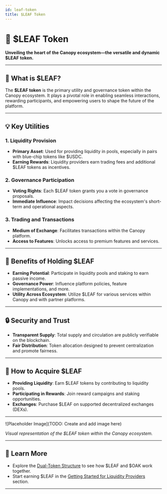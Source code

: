 ```yaml
---
id: leaf-token
title: $LEAF Token
---
```


# 🌿 $LEAF Token

**Unveiling the heart of the Canopy ecosystem—the versatile and dynamic $LEAF token.**

---

## 🌟 **What is $LEAF?**

The **$LEAF token** is the primary utility and governance token within the Canopy ecosystem. It plays a pivotal role in enabling seamless interactions, rewarding participants, and empowering users to shape the future of the platform.

---

## 💡 **Key Utilities**

### **1. Liquidity Provision**

- **Primary Asset**: Used for providing liquidity in pools, especially in pairs with blue-chip tokens like $USDC.
- **Earning Rewards**: Liquidity providers earn trading fees and additional $LEAF tokens as incentives.

### **2. Governance Participation**

- **Voting Rights**: Each $LEAF token grants you a vote in governance proposals.
- **Immediate Influence**: Impact decisions affecting the ecosystem's short-term and operational aspects.

### **3. Trading and Transactions**

- **Medium of Exchange**: Facilitates transactions within the Canopy platform.
- **Access to Features**: Unlocks access to premium features and services.

---

## 🚀 **Benefits of Holding $LEAF**

- **Earning Potential**: Participate in liquidity pools and staking to earn passive income.
- **Governance Power**: Influence platform policies, feature implementations, and more.
- **Utility Across Ecosystem**: Utilize $LEAF for various services within Canopy and with partner platforms.

---

## 🔒 **Security and Trust**

- **Transparent Supply**: Total supply and circulation are publicly verifiable on the blockchain.
- **Fair Distribution**: Token allocation designed to prevent centralization and promote fairness.

---

## 🎯 **How to Acquire $LEAF**

- **Providing Liquidity**: Earn $LEAF tokens by contributing to liquidity pools.
- **Participating in Rewards**: Join reward campaigns and staking opportunities.
- **Exchanges**: Purchase $LEAF on supported decentralized exchanges (DEXs).

---

![Placeholder Image](TODO: Create and add image here)

*Visual representation of the $LEAF token within the Canopy ecosystem.*

---

## 📖 **Learn More**

- Explore the [Dual-Token Structure](../key-features/dual-token-structure) to see how $LEAF and $OAK work together.
- Start earning $LEAF in the [Getting Started for Liquidity Providers](../getting-started/for-liquidity-providers) section.

---
